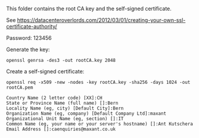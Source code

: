 This folder contains the root CA key and the self-signed certificate.

See https://datacenteroverlords.com/2012/03/01/creating-your-own-ssl-certificate-authority/

Password: 123456

Generate the key:

    openssl genrsa -des3 -out rootCA.key 2048

Create a self-signed certificate:

    openssl req -x509 -new -nodes -key rootCA.key -sha256 -days 1024 -out rootCA.pem

    Country Name (2 letter code) [XX]:CH
    State or Province Name (full name) []:Bern
    Locality Name (eg, city) [Default City]:Bern
    Organization Name (eg, company) [Default Company Ltd]:maxant
    Organizational Unit Name (eg, section) []:IT
    Common Name (eg, your name or your server's hostname) []:Ant Kutschera
    Email Address []:caenquiries@maxant.co.uk

